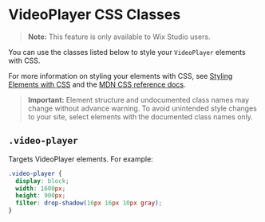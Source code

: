<!-- This article was published using the Doc Push single-sourcing tool. Any changes to this article MUST be made in the source file. Find it at www.github.com/wix-private/velo-docs.-->

# VideoPlayer CSS Classes

> **Note:** This feature is only available to Wix Studio users.

You can use the classes listed below
to style your `VideoPlayer` elements with CSS.

For more information on styling your elements with CSS, see
[Styling Elements with CSS]($w/styling-elements-with-css) and the
[MDN CSS reference docs](https://developer.mozilla.org/en-US/docs/Learn/CSS).

<blockquote class="important">

__Important:__
Element structure and undocumented class names
may change without advance warning.
To avoid unintended style changes to your site,
select elements with the documented class names only.

</blockquote>

## `.video-player`

Targets VideoPlayer elements.
For example:

```css
.video-player {
  display: block;
  width: 1600px;
  height: 900px;
  filter: drop-shadow(16px 16px 10px gray);
}
```
